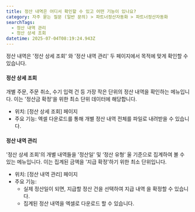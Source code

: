 ```yaml
---
title: 정산 내역은 어디서 확인할 수 있고 어떤 기능이 있나요?
category: 자주 묻는 질문 (일반 문의) > 파트너정산자동화 > 파트너정산자동화
searchTags:
  - 정산 내역 관리
  - 정산 상세 조회
datetime: 2025-07-04T08:19:24.943Z
---
```


정산 내역은 '정산 상세 조회' 와 '정산 내역 관리' 두 페이지에서 목적에 맞게 확인할 수 있습니다.

#### 정산 상세 조회

개별 주문, 주문 취소, 수기 입력 건 등 가장 작은 단위의 정산 내역을 확인하는 메뉴입니다. 이는 '정산금 확정'을 위한 최소 단위 데이터에 해당합니다.

- 위치: \[정산 상세 조회] 페이지
- 주요 기능: 엑셀 다운로드를 통해 개별 정산 내역 전체를 파일로 내려받을 수 있습니다.

#### 정산 내역 관리

'정산 상세 조회'의 개별 내역들을 '정산일' 및 ‘정산 유형’ 울 기준으로 집계하여 볼 수 있는 메뉴입니다. 이는 집계된 금액을 '지급 확정'하기 위한 최소 단위입니다.

- 위치: \[정산 내역 관리] 페이지
- 주요 기능:
  - 실제 정산일이 되면, 지급할 정산 건을 선택하여 지급 내역 을 확정할 수 있습니다.
  - 집계된 정산 내역을 엑셀로 다운로드 할 수 있습니다.

